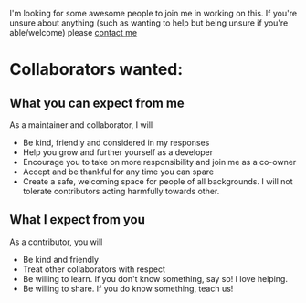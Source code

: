 I'm looking for some awesome people to join me in working on this.
If you're unsure about anything (such as wanting to help but being unsure if you're able/welcome) please [contact me](mailto:brent.rigsby@brtservice.com)

Collaborators wanted:
===


What you can expect from me
---

As a maintainer and collaborator, I will

  * Be kind, friendly and considered in my responses
  * Help you grow and further yourself as a developer
  * Encourage you to take on more responsibility and join me as a co-owner
  * Accept and be thankful for any time you can spare
  * Create a safe, welcoming space for people of all backgrounds. I will not tolerate contributors acting harmfully towards other.

What I expect from you
---

As a contributor, you will

  * Be kind and friendly
  * Treat other collaborators with respect
  * Be willing to learn. If you don't know something, say so! I love helping.
  * Be willing to share. If you do know something, teach us!
